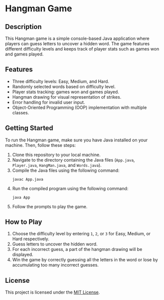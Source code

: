 # Hangman Game

## Description
This Hangman game is a simple console-based Java application where players can guess letters to uncover a hidden word. The game features different difficulty levels and keeps track of player stats such as games won and games played.

## Features
- Three difficulty levels: Easy, Medium, and Hard.
- Randomly selected words based on difficulty level.
- Player stats tracking: games won and games played.
- Hangman drawing for visual representation of strikes.
- Error handling for invalid user input.
- Object-Oriented Programming (OOP) implementation with multiple classes.

## Getting Started
To run the Hangman game, make sure you have Java installed on your machine. Then, follow these steps:
1. Clone this repository to your local machine.
2. Navigate to the directory containing the Java files (`App.java`, `Player.java`, `HangMan.java`, and `Words.java`).
3. Compile the Java files using the following command:
    ```
    javac App.java
    ```
4. Run the compiled program using the following command:
    ```
    java App
    ```
5. Follow the prompts to play the game.

## How to Play
1. Choose the difficulty level by entering `1`, `2`, or `3` for Easy, Medium, or Hard respectively.
2. Guess letters to uncover the hidden word.
3. For each incorrect guess, a part of the hangman drawing will be displayed.
4. Win the game by correctly guessing all the letters in the word or lose by accumulating too many incorrect guesses.

## License
This project is licensed under the [MIT License](LICENSE).
